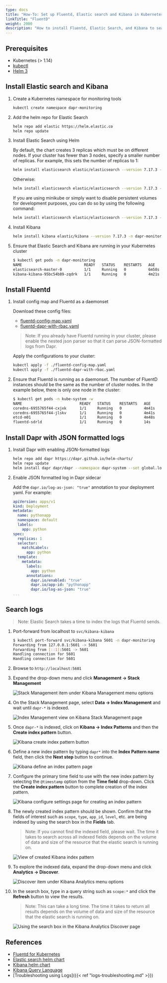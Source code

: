 ```yaml
---
type: docs
title: "How-To: Set up Fluentd, Elastic search and Kibana in Kubernetes"
linkTitle: "FluentD"
weight: 2000
description: "How to install Fluentd, Elastic Search, and Kibana to search logs in Kubernetes"
---
```


## Prerequisites

- Kubernetes (> 1.14)
- [kubectl](https://kubernetes.io/docs/tasks/tools/)
- [Helm 3](https://helm.sh/)

## Install Elastic search and Kibana

1. Create a Kubernetes namespace for monitoring tools

    ```bash
    kubectl create namespace dapr-monitoring
    ```

2. Add the helm repo for Elastic Search

    ```bash
    helm repo add elastic https://helm.elastic.co
    helm repo update
    ```

3. Install Elastic Search using Helm

    By default, the chart creates 3 replicas which must be on different nodes. If your cluster has fewer than 3 nodes, specify a smaller number of replicas.  For example, this sets the number of replicas to 1:

    ```bash
    helm install elasticsearch elastic/elasticsearch --version 7.17.3 -n dapr-monitoring --set replicas=1
    ```

    Otherwise:

    ```bash
    helm install elasticsearch elastic/elasticsearch --version 7.17.3 -n dapr-monitoring
    ```

    If you are using minikube or simply want to disable persistent volumes for development purposes, you can do so by using the following command:

    ```bash
    helm install elasticsearch elastic/elasticsearch --version 7.17.3 -n dapr-monitoring --set persistence.enabled=false,replicas=1
    ```

4. Install Kibana

    ```bash
    helm install kibana elastic/kibana --version 7.17.3 -n dapr-monitoring
    ```

5. Ensure that Elastic Search and Kibana are running in your Kubernetes cluster

    ```bash
    $ kubectl get pods -n dapr-monitoring
    NAME                            READY   STATUS    RESTARTS   AGE
    elasticsearch-master-0          1/1     Running   0          6m58s
    kibana-kibana-95bc54b89-zqdrk   1/1     Running   0          4m21s
    ```

## Install Fluentd

1. Install config map and Fluentd as a daemonset

    Download these config files:
    - [fluentd-config-map.yaml](/docs/fluentd-config-map.yaml)
    - [fluentd-dapr-with-rbac.yaml](/docs/fluentd-dapr-with-rbac.yaml)

    > Note: If you already have Fluentd running in your cluster, please enable the nested json parser so that it can parse JSON-formatted logs from Dapr.

    Apply the configurations to your cluster:

    ```bash
    kubectl apply -f ./fluentd-config-map.yaml
    kubectl apply -f ./fluentd-dapr-with-rbac.yaml
    ```

2. Ensure that Fluentd is running as a daemonset. The number of FluentD instances should be the same as the number of cluster nodes. In the example below, there is only one node in the cluster:

    ```bash
    $ kubectl get pods -n kube-system -w
    NAME                          READY   STATUS    RESTARTS   AGE
    coredns-6955765f44-cxjxk      1/1     Running   0          4m41s
    coredns-6955765f44-jlskv      1/1     Running   0          4m41s
    etcd-m01                      1/1     Running   0          4m48s
    fluentd-sdrld                 1/1     Running   0          14s
    ```

## Install Dapr with JSON formatted logs

1. Install Dapr with enabling JSON-formatted logs

    ```bash
    helm repo add dapr https://dapr.github.io/helm-charts/
    helm repo update
    helm install dapr dapr/dapr --namespace dapr-system --set global.logAsJson=true
    ```

2. Enable JSON formatted log in Dapr sidecar

    Add the `dapr.io/log-as-json: "true"` annotation to your deployment yaml. For example:

    ```yaml
    apiVersion: apps/v1
    kind: Deployment
    metadata:
      name: pythonapp
      namespace: default
      labels:
        app: python
    spec:
      replicas: 1
      selector:
        matchLabels:
          app: python
      template:
        metadata:
          labels:
            app: python
          annotations:
            dapr.io/enabled: "true"
            dapr.io/app-id: "pythonapp"
            dapr.io/log-as-json: "true"
    ...
    ```

## Search logs

> Note: Elastic Search takes a time to index the logs that Fluentd sends.

1. Port-forward from localhost to `svc/kibana-kibana`

    ```bash
    $ kubectl port-forward svc/kibana-kibana 5601 -n dapr-monitoring
    Forwarding from 127.0.0.1:5601 -> 5601
    Forwarding from [::1]:5601 -> 5601
    Handling connection for 5601
    Handling connection for 5601
    ```

2. Browse to `http://localhost:5601`

3. Expand the drop-down menu and click **Management → Stack Management**

    ![Stack Management item under Kibana Management menu options](/images/kibana-1.png)

4. On the Stack Management page, select **Data → Index Management** and wait until `dapr-*` is indexed.

    ![Index Management view on Kibana Stack Management page](/images/kibana-2.png)

5. Once `dapr-*` is indexed, click on **Kibana → Index Patterns** and then the **Create index pattern** button.

    ![Kibana create index pattern button](/images/kibana-3.png)

6. Define a new index pattern by typing `dapr*` into the **Index Pattern name** field, then click the **Next step** button to continue.

    ![Kibana define an index pattern page](/images/kibana-4.png)

7. Configure the primary time field to use with the new index pattern by selecting the `@timestamp` option from the **Time field** drop-down. Click the **Create index pattern** button to complete creation of the index pattern.

    ![Kibana configure settings page for creating an index pattern](/images/kibana-5.png)

8. The newly created index pattern should be shown. Confirm that the fields of interest such as `scope`, `type`, `app_id`, `level`, etc. are being indexed by using the search box in the **Fields** tab.

    > Note: If you cannot find the indexed field, please wait. The time it takes to search across all indexed fields depends on the volume of data and size of the resource that the elastic search is running on.

    ![View of created Kibana index pattern](/images/kibana-6.png)

9. To explore the indexed data, expand the drop-down menu and click **Analytics → Discover**.

    ![Discover item under Kibana Analytics menu options](/images/kibana-7.png)

10. In the search box, type in a query string such as `scope:*` and click the **Refresh** button to view the results.

    > Note: This can take a long time. The time it takes to return all results depends on the volume of data and size of the resource that the elastic search is running on.

    ![Using the search box in the Kibana Analytics Discover page](/images/kibana-8.png)

## References

* [Fluentd for Kubernetes](https://docs.fluentd.org/v/0.12/articles/kubernetes-fluentd)
* [Elastic search helm chart](https://github.com/elastic/helm-charts/tree/master/elasticsearch)
* [Kibana helm chart](https://github.com/elastic/helm-charts/tree/master/kibana)
* [Kibana Query Language](https://www.elastic.co/guide/en/kibana/current/kuery-query.html)
* [Troubleshooting using Logs]({{< ref "logs-troubleshooting.md" >}})
